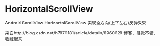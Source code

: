 # HorizontalScrollView
 Android ScrollView HorizontalScrollView 实现全方向(上下左右)反弹效果
 
 来自http://blog.csdn.net/h7870181/article/details/8960628
 博客，感觉不错，收藏起来
